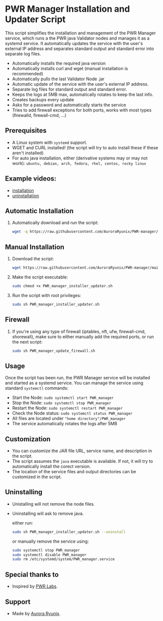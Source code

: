 # PWR Manager Installation and Updater Script

This script simplifies the installation and management of the PWR Manager service, which runs a the PWR java Validator nodes and manages it as a systemd service. It automatically updates the service with the user's external IP address and separates standard output and standard error into separate log files.

- Automatically installs the required java version
- Automatically installs curl and wget (manual installation is recommended)
- Automatically pulls the last Validator Node .jar
- Automatic update of the service with the user's external IP address.
- Separate log files for standard output and standard error.
- Keeps the logs at 5MB max, automatically rotates to keep the last info.
- Creates backups every update
- Asks for a password and automatically starts the service
- Tries to add firewall exceptions for both ports, works with most types (firewalld, firewall-cmd, ...)

## Prerequisites

- A Linux system with `systemd` support.
- WGET and CURL installed! (the script will try to auto install these if these aren't installed)
- For auto java installation, either (derivative systems may or may not work):
  `ubuntu, debian, arch, fedora, rhel, centos, rocky linux`

## Example videos:
- [installation](https://youtu.be/oCrFdcO_pjU) 
- [uninstallation](https://youtu.be/iHhVLCCmBwQ)
## Automatic Installation

1. Automatically download and run the script:

   ```bash
   wget -q https://raw.githubusercontent.com/AuroraRyunix/PWR-manager/main/PWR_manager_installer_updater.sh ; wget -q https://raw.githubusercontent.com/AuroraRyunix/PWR-manager/main/PWR_manager_update_firewall.sh ; sudo chmod +x PWR_manager_installer_updater.sh ; sudo sh PWR_manager_installer_updater.sh ; rm PWR_manager_*.sh
   ```
   

## Manual Installation

1. Download the script:

   ```bash
   wget https://raw.githubusercontent.com/AuroraRyunix/PWR-manager/main/PWR_manager_installer_updater.sh
   ```
   
3. Make the script executable:

   ```bash
   sudo chmod +x PWR_manager_installer_updater.sh
   ```

4. Run the script with root privileges:

   ```bash
   sudo sh PWR_manager_installer_updater.sh
   ```

## Firewall

1. If you're using any type of firewall (iptables, nft, ufw, firewall-cmd, shorewall), make sure to either manually add the required ports, or run the next script:
  
   ```bash
   sudo sh PWR_manager_update_firewall.sh
   ```

## Usage

Once the script has been run, the PWR Manager service will be installed and started as a systemd service. You can manage the service using standard `systemctl` commands:

- Start the Node: `sudo systemctl start PWR_manager`
- Stop the Node: `sudo systemctl stop PWR_manager`
- Restart the Node: `sudo systemctl restart PWR_manager`
- Check the Node status: `sudo systemctl status PWR_manager`
- All files are located under `"home directory"/PWR_manager`
- The service automatically rotates the logs after 5MB

## Customization

- You can customize the JAR file URL, service name, and description in the script.
- The script assumes the `java` executable is available. If not, it will try to automatically install the corect version.
- The location of the service files and output directories can be customized in the script.

## Uninstalling

- Unistalling will not remove the node files.
- Uninstalling will ask to remove java.

   either run:
   ```bash
   sudo sh PWR_manager_installer_updater.sh --uninstall
   ```
   or manually remove the service using:
   ```bash
   sudo systemctl stop PWR_manager
   sudo systemctl disable PWR_manager
   sudo rm /etc/systemd/system/PWR_manager.service
   ```


## Special thanks to

- Inspired by [PWR Labs](https://github.com/pwrlabs).


## Support
- Made by [Aurora Ryunix](https://ko-fi.com/jaydenryunix).
